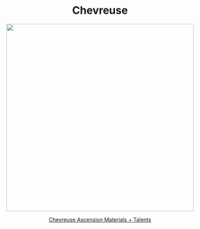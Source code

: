 <body>
  <div align="center">
    <h1> Chevreuse </h1>
<img src="https://images-wixmp-ed30a86b8c4ca887773594c2.wixmp.com/f/1ea08e12-847b-4c43-8433-ff86b833fd7b/dgpeipl-77d9b9ac-74a7-43c3-a039-d8376b718f09.png?token=eyJ0eXAiOiJKV1QiLCJhbGciOiJIUzI1NiJ9.eyJzdWIiOiJ1cm46YXBwOjdlMGQxODg5ODIyNjQzNzNhNWYwZDQxNWVhMGQyNmUwIiwiaXNzIjoidXJuOmFwcDo3ZTBkMTg4OTgyMjY0MzczYTVmMGQ0MTVlYTBkMjZlMCIsIm9iaiI6W1t7InBhdGgiOiJcL2ZcLzFlYTA4ZTEyLTg0N2ItNGM0My04NDMzLWZmODZiODMzZmQ3YlwvZGdwZWlwbC03N2Q5YjlhYy03NGE3LTQzYzMtYTAzOS1kODM3NmI3MThmMDkucG5nIn1dXSwiYXVkIjpbInVybjpzZXJ2aWNlOmZpbGUuZG93bmxvYWQiXX0.90epH9PwLvMm4MWRS47Jh3nHjHW_tDB0rboxNQ4uDv8" width=500>
<p></p>
<a href="https://github.com/lihgrandini/characterstp/blob/main/Characters/Chevreuse/Chevreuse.rar">Chevreuse Ascension Materials + Talents</a><br>
  
  </div>
</body>
